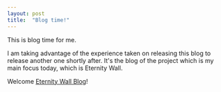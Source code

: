 ```yaml
---
layout: post
title:  "Blog time!"
---
```


This is blog time for me.

I am taking advantage of the experience taken on releasing this blog to release another one shortly after.
It's the blog of the project which is my main focus today, which is Eternity Wall.

Welcome [Eternity Wall Blog](http://blog.eternitywall.it)!
